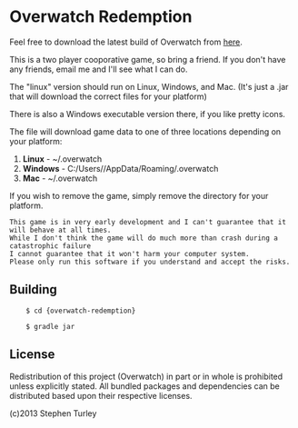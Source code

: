 # Overwatch Redemption

Feel free to download the latest build of Overwatch from [here](http://www.overwatchredemption.com).

This is a two player cooporative game, so bring a friend. If you don't have any friends, email me and I'll see what I can do. 

The "linux" version should run on Linux, Windows, and Mac. (It's just a .jar that will download the correct files for your platform)

There is also a Windows executable version there, if you like pretty icons. 

The file will download game data to one of three locations depending on your platform:

1. **Linux** - ~/.overwatch
2. **Windows** - C:/Users/<UserName>/AppData/Roaming/.overwatch
3. **Mac** - ~/.overwatch

If you wish to remove the game, simply remove the directory for your platform.

```
This game is in very early development and I can't guarantee that it will behave at all times.
While I don't think the game will do much more than crash during a catastrophic failure
I cannot guarantee that it won't harm your computer system.
Please only run this software if you understand and accept the risks.
```

## Building

        $ cd {overwatch-redemption}
        
        $ gradle jar


## License

Redistribution of this project (Overwatch) in part or in whole is prohibited unless explicitly stated.
All bundled packages and dependencies can be distributed based upon their respective licenses. 

(c)2013 Stephen Turley
